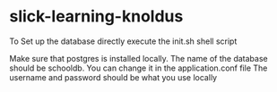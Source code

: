 # slick-learning-knoldus


To Set up the database directly execute the init.sh shell script

Make sure that postgres is installed locally.
The name of the database should be schooldb. You can change it in the application.conf file
The username and password should be what you use locally
